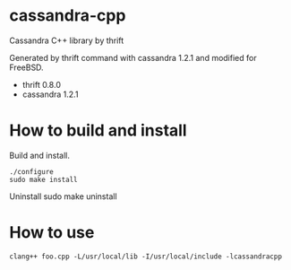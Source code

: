 cassandra-cpp
=============

Cassandra C++ library by thrift

Generated by thrift command with cassandra 1.2.1 and modified for FreeBSD.

- thrift 0.8.0
- cassandra 1.2.1

# How to build and install

Build and install.

    ./configure
    sudo make install

Uninstall
    sudo make uninstall

# How to use

    clang++ foo.cpp -L/usr/local/lib -I/usr/local/include -lcassandracpp
